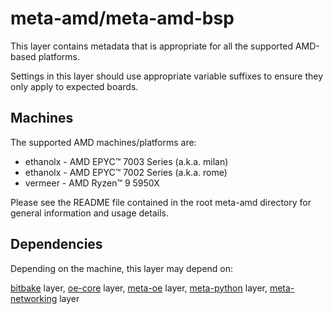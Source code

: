 # meta-amd/meta-amd-bsp

This layer contains metadata that is appropriate for all the supported
AMD-based platforms.

Settings in this layer should use appropriate variable suffixes
to ensure they only apply to expected boards.

## Machines

The supported AMD machines/platforms are:

* ethanolx  - AMD EPYC™ 7003 Series (a.k.a. milan)
* ethanolx  - AMD EPYC™ 7002 Series (a.k.a. rome)
* vermeer  -  AMD Ryzen™ 9 5950X

Please see the README file contained in the root meta-amd directory
for general information and usage details.

## Dependencies

Depending on the machine, this layer may depend on:

[bitbake](https://github.com/openembedded/bitbake) layer,
[oe-core](https://github.com/openembedded/openembedded-core) layer,
[meta-oe](https://github.com/openembedded/meta-openembedded) layer,
[meta-python](https://github.com/openembedded/meta-openembedded/meta-python) layer,
[meta-networking](https://github.com/openembedded/meta-openembedded/meta-networking) layer
